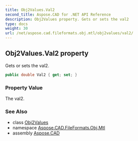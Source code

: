 ```yaml
---
title: Obj2Values.Val2
second_title: Aspose.CAD for .NET API Reference
description: Obj2Values property. Gets or sets the val2
type: docs
weight: 30
url: /net/aspose.cad.fileformats.obj.mtl/obj2values/val2/
---
```

## Obj2Values.Val2 property

Gets or sets the val2.

```csharp
public double Val2 { get; set; }
```

### Property Value

The val2.

### See Also

* class [Obj2Values](../)
* namespace [Aspose.CAD.FileFormats.Obj.Mtl](../../../aspose.cad.fileformats.obj.mtl/)
* assembly [Aspose.CAD](../../../)


